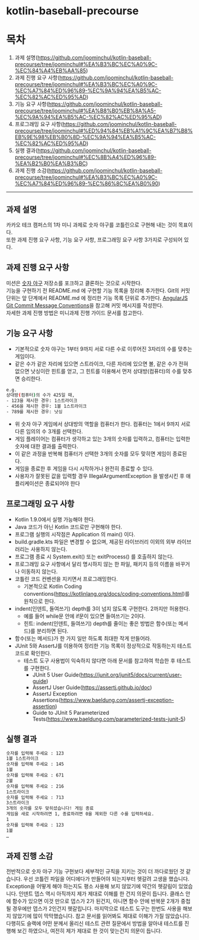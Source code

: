 # kotlin-baseball-precourse
# 목차
1. 과제 설명(https://github.com/joominchul/kotlin-baseball-precourse/tree/joominchul#%EA%B3%BC%EC%A0%9C-%EC%84%A4%EB%AA%85)
2. 과제 진행 요구 사항(https://github.com/joominchul/kotlin-baseball-precourse/tree/joominchul#%EA%B3%BC%EC%A0%9C-%EC%A7%84%ED%96%89-%EC%9A%94%EA%B5%AC-%EC%82%AC%ED%95%AD)
3. 기능 요구 사항(https://github.com/joominchul/kotlin-baseball-precourse/tree/joominchul#%EA%B8%B0%EB%8A%A5-%EC%9A%94%EA%B5%AC-%EC%82%AC%ED%95%AD)
4. 프로그래밍 요구 사항(https://github.com/joominchul/kotlin-baseball-precourse/tree/joominchul#%ED%94%84%EB%A1%9C%EA%B7%B8%EB%9E%98%EB%B0%8D-%EC%9A%94%EA%B5%AC-%EC%82%AC%ED%95%AD)
5. 실행 결과(https://github.com/joominchul/kotlin-baseball-precourse/tree/joominchul#%EC%8B%A4%ED%96%89-%EA%B2%B0%EA%B3%BC)
6. 과제 진행 소감(https://github.com/joominchul/kotlin-baseball-precourse/tree/joominchul#%EA%B3%BC%EC%A0%9C-%EC%A7%84%ED%96%89-%EC%86%8C%EA%B0%90)
***  

## 과제 설명     
카카오 테크 캠퍼스의 1차 미니 과제로 숫자 야구를 코틀린으로 구현해 내는 것이 목표이다.  
또한 과제 진행 요구 사항, 기능 요구 사항, 프로그래밍 요구 사항 3가지로 구성되어 있다.  

## 과제 진행 요구 사항  
미션은 [숫자 야구](https://github.com/next-step/kotlin-baseball-precourse/tree/main) 저장소를 포크하고 클론하는 것으로 시작한다.  
기능을 구현하기 전 README.md 에 구현할 기능 목록을 정리해 추가한다.
Git의 커밋 단위는 앞 단계에서 README.md 에 정리한 기능 목록 단위로 추가한다.
[AngularJS Git Commit Message Conventions](https://gist.github.com/stephenparish/9941e89d80e2bc58a153)을 참고해 커밋 메시지를 작성한다.  
자세한 과제 진행 방법은 미니과제 진행 가이드 문서를 참고한다.  

## 기능 요구 사항  
- 기본적으로 숫자 야구는 1부터 9까지 서로 다른 수로 이루어진 3자리의 수를 맞추는 게임이다.
- 같은 수가 같은 자리에 있으면 스트라이크, 다른 자리에 있으면 볼, 같은 수가 전혀 없으면 낫싱이란 힌트를 얻고, 그 힌트를 이용해서 먼저 상대방(컴퓨터)의
  수를 맞추면 승리한다.
```bash
e.g.
상대방(컴퓨터)의 수가 425일 때,
- 123을 제시한 경우: 1스트라이크
- 456을 제시한 경우: 1볼 1스트라이크
- 789를 제시한 경우: 낫싱
```
- 위 숫자 야구 게임에서 상대방의 역할을 컴퓨터가 한다. 컴퓨터는 1에서 9까지 서로 다른 임의의 수 3개를 선택한다. 
- 게임 플레이어는 컴퓨터가 생각하고 있는 3개의 숫자를 입력하고, 컴퓨터는 입력한 숫자에 대한 결과를 출력한다.
- 이 같은 과정을 반복해 컴퓨터가 선택한 3개의 숫자를 모두 맞히면 게임이 종료된다.
- 게임을 종료한 후 게임을 다시 시작하거나 완전히 종료할 수 있다.
- 사용자가 잘못된 값을 입력할 경우 IllegalArgumentException 을 발생시킨 후 애플리케이션은 종료되어야 한다

## 프로그래밍 요구 사항  
- Kotlin 1.9.0에서 실행 가능해야 한다.
- Java 코드가 아닌 Kotlin 코드로만 구현해야 한다.
- 프로그램 실행의 시작점은 Application 의 main() 이다.
- build.gradle.kts 파일은 변경할 수 없으며, 제공된 라이브러리 이외의 외부 라이브러리는 사용하지 않는다.
- 프로그램 종료 시 System.exit() 또는 exitProcess() 를 호출하지 않는다.
- 프로그래밍 요구 사항에서 달리 명시하지 않는 한 파일, 패키지 등의 이름을 바꾸거나 이동하지 않는다.  
- 코틀린 코드 컨벤션을 지키면서 프로그래밍한다.
  + 기본적으로 Kotlin Coding conventions(https://kotlinlang.org/docs/coding-conventions.html)를 원칙으로 한다.  
- indent(인덴트, 들여쓰기) depth를 3이 넘지 않도록 구현한다. 2까지만 허용한다. 
  + 예를 들어 while문 안에 if문이 있으면 들여쓰기는 2이다.
  + 힌트: indent(인덴트, 들여쓰기) depth를 줄이는 좋은 방법은 함수(또는 메서드)를 분리하면 된다.
- 함수(또는 메서드)가 한 가지 일만 하도록 최대한 작게 만들어라.
- JUnit 5와 AssertJ를 이용하여 정리한 기능 목록이 정상적으로 작동하는지 테스트 코드로 확인한다. 
  + 테스트 도구 사용법이 익숙하지 않다면 아래 문서를 참고하여 학습한 후 테스트를 구현한다. 
    + JUnit 5 User Guide(https://junit.org/junit5/docs/current/user-guide)
    + AssertJ User Guide(https://assertj.github.io/doc)
    + AssertJ Exception Assertions(https://www.baeldung.com/assertj-exception-assertion)
    + Guide to JUnit 5 Parameterized Tests(https://www.baeldung.com/parameterized-tests-junit-5)  

## 실행 결과
```bash
숫자를 입력해 주세요 : 123
1볼 1스트라이크
숫자를 입력해 주세요 : 145
1볼
숫자를 입력해 주세요 : 671
2볼
숫자를 입력해 주세요 : 216
1스트라이크
숫자를 입력해 주세요 : 713
3스트라이크
3개의 숫자를 모두 맞히셨습니다! 게임 종료
게임을 새로 시작하려면 1, 종료하려면 0을 제외한 다른 수를 입력하세요.
1
숫자를 입력해 주세요 : 123
1볼
…
```

## 과제 진행 소감
전반적으로 숫자 야구 기능 구현보다 세부적인 규칙을 지키는 것이 더 까다로웠던 것 같습니다.
우선 코틀린 파일을 어디에다가 만들어야 되는지부터 헷갈려 고생을 했습니다.
Exception을 어떻게 해야 하는지도 평소 사용해 보지 않았기에 약간의 헷갈림이 있었습니다.
인덴트 뎁스 역시 아직까지 제가 제대로 이해를 한 건지 의문이 듭니다. 클래스 안에 함수가 있으면
이것 만으로 뎁스가 2가 된건지, 아니면 함수 안에 반복문 2개가 중첩될 경우에만 뎁스가 2인건지
헷갈립니다.
마지막으로 테스트 도구는 한번도 사용을 해보지 않았기에 많이 막막했습니다. 참고 문서를
읽어봐도 제대로 이해가 가질 않았습니다. 다행히도 슬랙에 어떤 분께서 올리신 테스트 관련
질문에서 방법을 알아내 테스트를 진행해 보긴 하였으나, 여전히 제가 제대로 한 것이 맞는건지 의문이 듭니다.